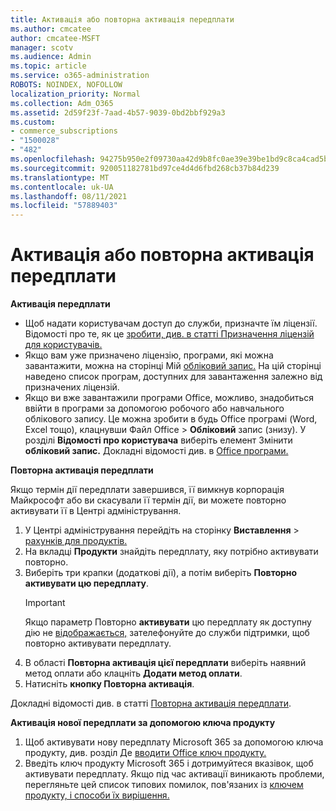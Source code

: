 ```yaml
---
title: Активація або повторна активація передплати
ms.author: cmcatee
author: cmcatee-MSFT
manager: scotv
ms.audience: Admin
ms.topic: article
ms.service: o365-administration
ROBOTS: NOINDEX, NOFOLLOW
localization_priority: Normal
ms.collection: Adm_O365
ms.assetid: 2d59f23f-7aad-4b57-9039-0bd2bbf929a3
ms.custom:
- commerce_subscriptions
- "1500028"
- "482"
ms.openlocfilehash: 94275b950e2f09730aa42d9b8fc0ae39e39be1bd9c8ca4cad5b20926b263fca2
ms.sourcegitcommit: 920051182781bd97ce4d4d6fbd268cb37b84d239
ms.translationtype: MT
ms.contentlocale: uk-UA
ms.lasthandoff: 08/11/2021
ms.locfileid: "57889403"
---
```

# <a name="activate-or-reactivate-a-subscription"></a>Активація або повторна активація передплати

**Активація передплати**

- Щоб надати користувачам доступ до служби, призначте їм ліцензії. Відомості про те, як це [зробити, див. в статті Призначення ліцензій для користувачів.](https://docs.microsoft.com/microsoft-365/admin/manage/assign-licenses-to-users)
- Якщо вам уже призначено ліцензію, програми, які можна завантажити, можна на сторінці Мій [обліковий запис.](https://portal.office.com/account/#installs) На цій сторінці наведено список програм, доступних для завантаження залежно від призначених ліцензій.
- Якщо ви вже завантажили програми Office, можливо, знадобиться ввійти в програми за допомогою робочого або навчального облікового запису. Це можна зробити в будь Office програмі (Word, Excel тощо), клацнувши Файл Office  >  **Обліковий** запис (знизу). У розділі **Відомості про користувача** виберіть елемент Змінити **обліковий запис.** Докладні відомості див. в [Office програми.](https://docs.microsoft.com/microsoft-365/admin/setup/install-applications)

**Повторна активація передплати**

Якщо термін дії передплати завершився, її вимкнув корпорація Майкрософт або ви скасували її термін дії, ви можете повторно активувати її в Центрі адміністрування.
  
1. У Центрі адміністрування перейдіть на сторінку **Виставлення**  >  [рахунків для продуктів.](https://go.microsoft.com/fwlink/p/?linkid=842054)
2. На вкладці **Продукти** знайдіть передплату, яку потрібно активувати повторно.
3. Виберіть три крапки (додаткові дії), а потім виберіть **Повторно активувати цю передплату**.
    > [!IMPORTANT]
    > Якщо параметр Повторно **активувати** цю передплату як доступну дію не [відображається,](https://go.microsoft.com/fwlink/p/?linkid=518322) зателефонуйте до служби підтримки, щоб повторно активувати передплату.
4. В області **Повторна активація цієї передплати** виберіть наявний метод оплати або клацніть **Додати метод оплати**.
5. Натисніть **кнопку Повторна активація**.

Докладні відомості див. в статті [Повторна активація передплати](https://docs.microsoft.com/microsoft-365/commerce/subscriptions/reactivate-your-subscription).

**Активація нової передплати за допомогою ключа продукту**

1. Щоб активувати нову передплату Microsoft 365 за допомогою ключа продукту, див. розділ Де [вводити Office ключ продукту.](https://support.office.com/article/where-to-enter-your-office-product-key-0a82e5ae-739e-4b92-a6f4-2ec780c185db)
2. Введіть ключ продукту Microsoft 365 і дотримуйтеся вказівок, щоб активувати передплату. Якщо під час активації виникають проблеми, перегляньте цей список типових помилок, пов'язаних із [ключем продукту, і способи їх вирішення.](https://docs.microsoft.com/microsoft-365/commerce/product-key-errors-and-solutions)
